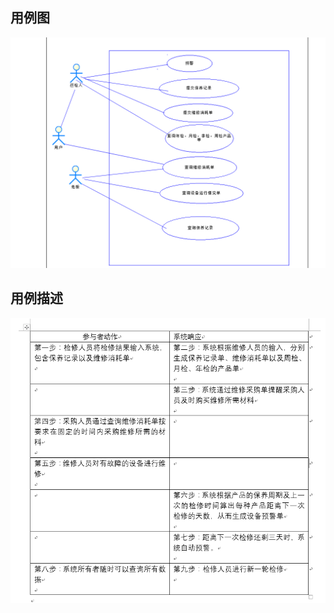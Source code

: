 ## 用例图
![image](https://github.com/mambaout88/kobebryant/blob/master/%E7%AC%AC%E4%BA%8C%E6%AC%A1%E4%BD%9C%E4%B8%9A/img/3.png)
## 用例描述
![image](https://github.com/mambaout88/kobebryant/blob/master/%E7%AC%AC%E4%BA%8C%E6%AC%A1%E4%BD%9C%E4%B8%9A/img/4.png)